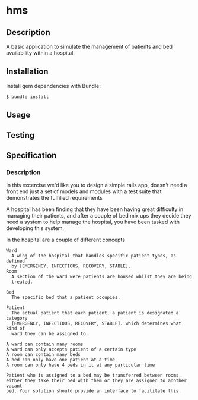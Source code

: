 # hms


## Description

A basic application to simulate the management of patients and bed availability within a hospital.

## Installation

Install gem dependencies with Bundle:

    $ bundle install

## Usage


## Testing


## Specification

### Description

In this excercise we'd like you to design a simple rails app, doesn't need a
front end just a set of models and modules with a test suite that demonstrates 
the fulfilled requirements

A hospital has been finding that they have been having great difficulty in
managing their patients, and after a couple of bed mix ups they decide they
need a system to help manage the hospital, you have been tasked with developing
this system.

  In the hospital are a couple of different concepts

    Ward
      A wing of the hospital that handles specific patient types, as defined
      by [EMERGENCY, INFECTIOUS, RECOVERY, STABLE].
    Room
      A section of the ward were patients are housed whilst they are being
      treated.

    Bed
      The specific bed that a patient occupies.

    Patient
      The actual patient that each patient, a patient is designated a category
      [EMERGENCY, INFECTIOUS, RECOVERY, STABLE]. which determines what kind of
      ward they can be assigned to.

    A ward can contain many rooms
    A ward can only accepts patient of a certain type
    A room can contain many beds
    A bed can only have one patient at a time
    A room can only have 4 beds in it at any particular time

    Patient who is assigned to a bed may be transferred between rooms,
    either they take their bed with them or they are assigned to another vacant
    bed. Your solution should provide an interface to facilitate this.


